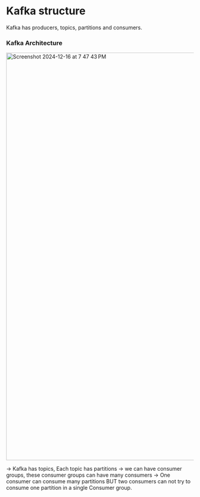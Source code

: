 # Kafka structure
Kafka has producers, topics, partitions and consumers.


### Kafka Architecture
<img width="1093" alt="Screenshot 2024-12-16 at 7 47 43 PM" src="https://github.com/user-attachments/assets/f74dbe22-acdd-41d8-9f64-d80c6aedc6ea" />


-> Kafka has topics, Each topic has partitions 
-> we can have consumer groups, these consumer groups can have many consumers
-> One consumer can consume many partitions BUT two consumers can not try to consume one partition in a single Consumer group.
